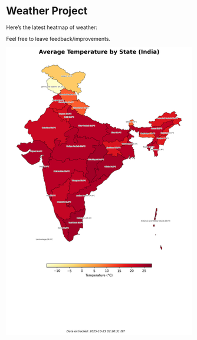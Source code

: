 # Weather Project

Here’s the latest heatmap of weather:

Feel free to leave feedback/improvements.

![India Heatmap](docs/assets/india_heatmap.png?v=FBE69A)
